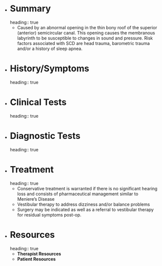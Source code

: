 - # Summary
  heading:: true
	- Caused by an abnormal opening in the thin bony roof of the superior (anterior) semicircular canal. This opening causes the membranous labyrinth to be susceptible to changes in sound and pressure. Risk factors associated with SCD are head trauma, barometric trauma and/or a history of sleep apnea.
- # History/Symptoms
  heading:: true
- # Clinical Tests
  heading:: true
- # Diagnostic Tests
  heading:: true
- # Treatment
  heading:: true
	- Conservative treatment is warranted if there is no significant hearing loss and consists of pharmaceutical management similar to Meniere’s Disease
	- Vestibular therapy to address dizziness and/or balance problems
	- Surgery may be indicated as well as a referral to vestibular therapy for residual symptoms post-op.
- # Resources
  heading:: true
	- **Therapist Resources**
	- **Patient Resources**